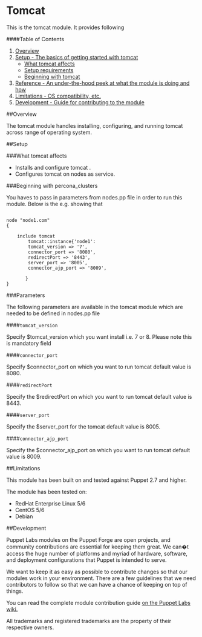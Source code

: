 # Tomcat #

This is the tomcat module. It provides following


####Table of Contents

1. [Overview](#overview)
2. [Setup - The basics of getting started with tomcat](#setup)
    * [What tomcat affects](#what-tomcat-affects)
    * [Setup requirements](#setup-requirements)
    * [Beginning with tomcat](#beginning-with-tomcat)
3. [Reference - An under-the-hood peek at what the module is doing and how](#reference)
4. [Limitations - OS compatibility, etc.](#limitations)
5. [Development - Guide for contributing to the module](#development)

##Overview

The tomcat module handles installing, configuring, and running tomcat across range of operating system.

	
##Setup

###What tomcat affects

* Installs and configure tomcat .
* Configures tomcat on nodes as service. 


###Beginning with percona_clusters

You haves to pass in parameters from nodes.pp file in order to run this module. Below is the e.g. showing that

```puppet

node "node1.com"
{

    include tomcat
        tomcat::instance{'node1':
        tomcat_version => '7',
        connector_port => '8080',
        redirectPort => '8443',
        server_port => '8005',
        connector_ajp_port => '8009',
   
       }
}
```


###Parameters

The following parameters are available in the tomcat module which are needed to be defined in nodes.pp file

####`tomcat_version`

Specify $tomcat_version which you want install i.e. 7 or 8. Please note this is mandatory field


####`connector_port`

Specify $connector_port on which you want to run tomcat default value is 8080.

####`redirectPort`

Specify the $redirectPort on which you want to run tomcat default value is 8443.

####`server_port`

Specify the $server_port for the tomcat default value is 8005.

####`connector_ajp_port`

Specify the $connector_ajp_port on which you want to run tomcat default value is 8009.


##Limitations

This module has been built on and tested against Puppet 2.7 and higher.

The module has been tested on:

* RedHat Enterprise Linux 5/6
* CentOS 5/6
* Debian

##Development

Puppet Labs modules on the Puppet Forge are open projects, and community
contributions are essential for keeping them great. We can�t access the
huge number of platforms and myriad of hardware, software, and deployment
configurations that Puppet is intended to serve.

We want to keep it as easy as possible to contribute changes so that our
modules work in your environment. There are a few guidelines that we need
contributors to follow so that we can have a chance of keeping on top of things.

You can read the complete module contribution guide [on the Puppet Labs wiki.](http://projects.puppetlabs.com/projects/module-site/wiki/Module_contributing)


All trademarks and registered trademarks are the property of their respective owners.
